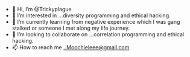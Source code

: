 - 👋 Hi, I’m @Trickyplague
- 👀 I’m interested in ...diversity programming and ethical hacking.
- 🌱 I’m currently learning from negative experience which I was gang stalked or someone I met along my life journey.
- 💞️ I’m looking to collaborate on ...correlation programming and ethical hacking.
- 📫 How to reach me ..Moochieleee@gmail.com 
<!---
Trickyplague/Trickyplague is a ✨ special ✨ repository because its `README.md` (this file) appears on your GitHub profile.
You can click the Preview link to take a look at your changes.
--->
